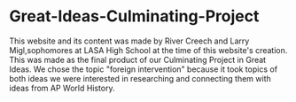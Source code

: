# Great-Ideas-Culminating-Project
This website and its content was made by River Creech and Larry Migl,sophomores at LASA High School at the time of this website's creation. This was made as the final product of our Culminating Project in Great Ideas. We chose the topic "foreign intervention" because it took topics of both ideas we were interested in researching and connecting them with ideas from AP World History.
